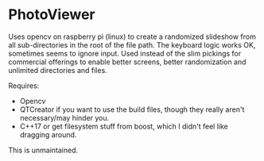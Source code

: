 # PhotoViewer

Uses opencv on raspberry pi (linux) to create a randomized slideshow from all sub-directories in the root of the file path. The keyboard
logic works OK, sometimes seems to ignore input. Used instead of the slim pickings for commercial offerings to enable better screens, better randomization and unlimited directories and files.

Requires:

- Opencv
- QTCreator if you want to use the build files, though they really aren't necessary/may hinder you.
- C++17 or get filesystem stuff from boost, which I didn't feel like dragging around.

This is unmaintained.
